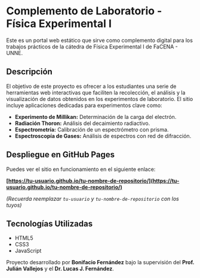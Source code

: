 # Complemento de Laboratorio - Física Experimental I

Este es un portal web estático que sirve como complemento digital para los trabajos prácticos de la cátedra de Física Experimental I de FaCENA - UNNE.

## Descripción

El objetivo de este proyecto es ofrecer a los estudiantes una serie de herramientas web interactivas que faciliten la recolección, el análisis y la visualización de datos obtenidos en los experimentos de laboratorio. El sitio incluye aplicaciones dedicadas para experimentos clave como:

*   **Experimento de Millikan:** Determinación de la carga del electrón.
*   **Radiación Thoron:** Análisis del decaimiento radiactivo.
*   **Espectrometría:** Calibración de un espectrómetro con prisma.
*   **Espectroscopía de Gases:** Análisis de espectros con red de difracción.

## Despliegue en GitHub Pages

Puedes ver el sitio en funcionamiento en el siguiente enlace:

**[https://tu-usuario.github.io/tu-nombre-de-repositorio/](https://tu-usuario.github.io/tu-nombre-de-repositorio/)**

*(Recuerda reemplazar `tu-usuario` y `tu-nombre-de-repositorio` con los tuyos)*

## Tecnologías Utilizadas

*   HTML5
*   CSS3
*   JavaScript

Proyecto desarrollado por **Bonifacio Fernández** bajo la supervisión del **Prof. Julián Vallejos** y el **Dr. Lucas J. Fernández**.